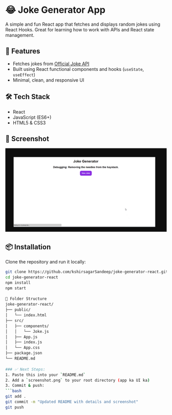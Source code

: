 # 😂 Joke Generator App

A simple and fun React app that fetches and displays random jokes using React Hooks. Great for learning how to work with APIs and React state management.

## 🚀 Features

- Fetches jokes from [Official Joke API](https://official-joke-api.appspot.com/)
- Built using React functional components and hooks (`useState`, `useEffect`)
- Minimal, clean, and responsive UI

## 🛠️ Tech Stack

- React
- JavaScript (ES6+)
- HTML5 & CSS3

## 📸 Screenshot

![App Screenshot](screenshot.png)

## 📦 Installation

Clone the repository and run it locally:

```bash
git clone https://github.com/kshirsagarSandeep/joke-generator-react.git
cd joke-generator-react
npm install
npm start

📁 Folder Structure
joke-generator-react/
├── public/
│   └── index.html
├── src/
│   ├── components/
│   │   └── Joke.js
│   ├── App.js
│   ├── index.js
│   └── App.css
├── package.json
└── README.md

### ✅ Next Steps:
1. Paste this into your `README.md`
2. Add a `screenshot.png` to your root directory (app ka UI ka)
3. Commit & push:
```bash
git add .
git commit -m "Updated README with details and screenshot"
git push
